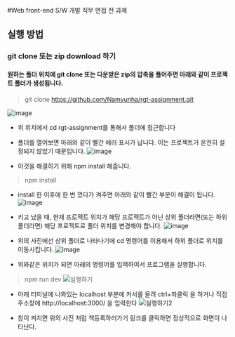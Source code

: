 #Web front-end S/W 개발 직무 면접 전 과제
## 실행 방법
### git clone 또는 zip download 하기
#### 원하는 폴더 위치에 git clone 또는 다운받은 zip의 압축을 풀어주면 아래와 같이 프로젝트 폴더가 생성됩니다. 

> git clone https://github.com/Namyunha/rgt-assignment.git

![image](https://github.com/user-attachments/assets/da340874-39a0-44a8-be6f-b67a1b6bd6b6)
- 위 위치에서 cd rgt-assignment를 통해서 폴더에 접근합니다
- 폴더를 열어보면 아래와 같이 빨간 에러 표시가 납니다. 이는 프로젝트가 온전히 설정되지 않았기 때문입니다.
![image](https://github.com/user-attachments/assets/da62c8ee-e90a-4e9e-8c08-5ab88cde59cd)

- 이것을 해결하기 위해 npm install 해줍니다.
> npm install

- install 한 이후에 한 번 껐다가 켜주면 아래와 같이 빨간 부분이 해결이 됩니다.
  ![image](https://github.com/user-attachments/assets/030cb30f-5f85-43ae-85b4-e027b3891daf)
- 키고 났을 때, 현재 프로젝트 위치가 해당 프로젝트가 아닌 상위 폴더라면(또는 하위 폴더라면) 해당 프로젝트로 폴더 위치를 변경해야 합니다.
![image](https://github.com/user-attachments/assets/23672527-4f21-4573-b616-1b8e8dcaf876)
- 위의 사진에선 상위 폴더로 나타나기에 cd 명령어를 이용해서 하위 폴더로 위치를 이동시킵니다.
![image](https://github.com/user-attachments/assets/fd63e752-ded4-4d26-8423-91c774a6c8f4)

- 위와같은 위치가 되면 아래의 명령어를 입력하여서 프로그램을 실행합니다.
> npm run dev
![실행하기](https://github.com/user-attachments/assets/4142a15c-514e-4858-a05e-6c95cd14893d)

- 아래 터미널에 나와있는 localhost 부분에 커서를 올려 ctrl+좌클릭 을 하거나 직접 주소창에 http://localhost:3000/ 을 입력한다
![실행하기2](https://github.com/user-attachments/assets/d5590e86-337f-4e64-b208-b25385dff67a)

- 창이 켜지면 위의 사진 처럼 책등록하러가기 링크를 클릭하면 정상적으로 화면이 나타난다.
